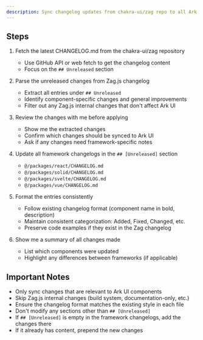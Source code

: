 ```yaml
---
description: Sync changelog updates from chakra-ui/zag repo to all Ark UI framework changelogs
---
```


## Steps

1. Fetch the latest CHANGELOG.md from the chakra-ui/zag repository
   - Use GitHub API or web fetch to get the changelog content
   - Focus on the `## Unreleased` section

2. Parse the unreleased changes from Zag.js changelog
   - Extract all entries under `## Unreleased`
   - Identify component-specific changes and general improvements
   - Filter out any Zag.js internal changes that don't affect Ark UI

3. Review the changes with me before applying
   - Show me the extracted changes
   - Confirm which changes should be synced to Ark UI
   - Ask if any changes need framework-specific notes

4. Update all framework changelogs in the `## [Unreleased]` section
   - `@/packages/react/CHANGELOG.md`
   - `@/packages/solid/CHANGELOG.md`
   - `@/packages/svelte/CHANGELOG.md`
   - `@/packages/vue/CHANGELOG.md`

5. Format the entries consistently
   - Follow existing changelog format (component name in bold, description)
   - Maintain consistent categorization: Added, Fixed, Changed, etc.
   - Preserve code examples if they exist in the Zag changelog

6. Show me a summary of all changes made
   - List which components were updated
   - Highlight any differences between frameworks (if applicable)

## Important Notes

- Only sync changes that are relevant to Ark UI components
- Skip Zag.js internal changes (build system, documentation-only, etc.)
- Ensure the changelog format matches the existing style in each file
- Don't modify any sections other than `## [Unreleased]`
- If `## [Unreleased]` is empty in the framework changelogs, add the changes there
- If it already has content, prepend the new changes
